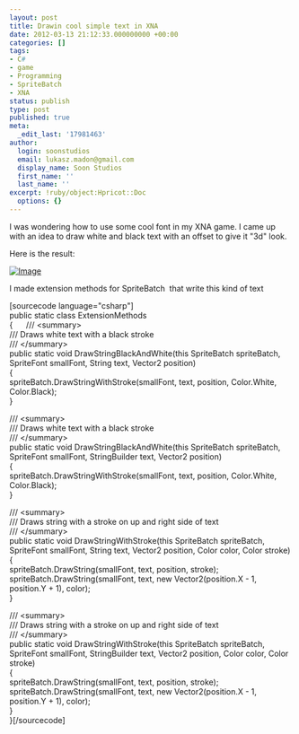 ```yaml
---
layout: post
title: Drawin cool simple text in XNA
date: 2012-03-13 21:12:33.000000000 +00:00
categories: []
tags:
- C#
- game
- Programming
- SpriteBatch
- XNA
status: publish
type: post
published: true
meta:
  _edit_last: '17981463'
author:
  login: soonstudios
  email: lukasz.madon@gmail.com
  display_name: Soon Studios
  first_name: ''
  last_name: ''
excerpt: !ruby/object:Hpricot::Doc
  options: {}
---
```

<p>I was wondering how to use some cool font in my XNA game. I came up with an idea to draw white and black text with an offset to give it "3d" look.</p>
<p>Here is the result:</p>
<p><a href="http://soonstudios.files.wordpress.com/2012/03/tlo2.png"><img class="size-full wp-image" src="assets/tlo2.png?w=199" alt="Image" /></a></p>
<p>I made extension methods for SpriteBatch  that write this kind of text</p>
<p>
[sourcecode language="csharp"]<br />
public static class ExtensionMethods   <br />
{       /// &lt;summary&gt;<br />
        /// Draws white text with a black stroke<br />
        /// &lt;/summary&gt;<br />
        public static void DrawStringBlackAndWhite(this SpriteBatch spriteBatch, SpriteFont smallFont, String text, Vector2 position)<br />
        {<br />
            spriteBatch.DrawStringWithStroke(smallFont, text, position, Color.White, Color.Black);<br />
        }</p>
<p>        /// &lt;summary&gt;<br />
        /// Draws white text with a black stroke<br />
        /// &lt;/summary&gt;<br />
        public static void DrawStringBlackAndWhite(this SpriteBatch spriteBatch, SpriteFont smallFont, StringBuilder text, Vector2 position)<br />
        {<br />
            spriteBatch.DrawStringWithStroke(smallFont, text, position, Color.White, Color.Black);<br />
        }</p>
<p>		/// &lt;summary&gt;<br />
		/// Draws string with a stroke on up and right side of text<br />
		/// &lt;/summary&gt;<br />
		public static void DrawStringWithStroke(this SpriteBatch spriteBatch, SpriteFont smallFont, String text, Vector2 position, Color color, Color stroke)<br />
		{<br />
			spriteBatch.DrawString(smallFont, text, position, stroke);<br />
			spriteBatch.DrawString(smallFont, text, new Vector2(position.X - 1, position.Y + 1), color);<br />
		}</p>
<p>		/// &lt;summary&gt;<br />
		/// Draws string with a stroke on up and right side of text<br />
		/// &lt;/summary&gt;<br />
		public static void DrawStringWithStroke(this SpriteBatch spriteBatch, SpriteFont smallFont, StringBuilder text, Vector2 position, Color color, Color stroke)<br />
		{<br />
			spriteBatch.DrawString(smallFont, text, position, stroke);<br />
			spriteBatch.DrawString(smallFont, text, new Vector2(position.X - 1, position.Y + 1), color);<br />
		}<br />
	}[/sourcecode]</p>
